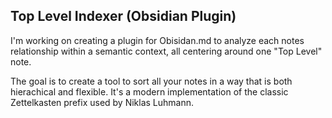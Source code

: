 ## Top Level Indexer (Obsidian Plugin)

I'm working on creating a plugin for Obisidan.md to analyze each notes relationship within a semantic context, all centering around one "Top Level" note.

The goal is to create a tool to sort all your notes in a way that is both hierachical and flexible. It's a modern implementation of the classic Zettelkasten prefix used by Niklas Luhmann.
